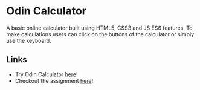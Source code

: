 # Odin Calculator
A basic online calculator built using HTML5, CSS3 and JS ES6 features. To make calculations users can click on the buttons of the calculator or simply use the keyboard.

## Links
* Try Odin Calculator [here](https://qweasd777.github.io/odin-calculator)!
* Checkout the assignment [here](https://www.theodinproject.com/lessons/foundations-calculator)!
